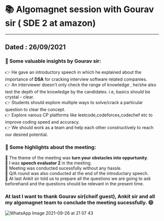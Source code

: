# :books: Algomagnet session with Gourav sir ( SDE 2 at amazon)
---------------------------------------------------------------------------------------------------------------------------------------------------------------
Dated : 26/09/2021
----------------------------------------------------------------------------------------------------------------------------------------------------------------
### :high_brightness: Some valuable insights by Gourav sir:

:point_right: He gave an introductory speech in which he explained about the importance of **DSA** for cracking interview software related companies.</br>
:point_right: An interviewer doesn't only check the range of knowledge , he/she also test the depth of the knowledge by the candidates. i.e, basics should be crystal - clear.</br>
:point_right: Students should explore multiple ways to solve/crack a particular question to clear the concept.</br>
:point_right: Explore varous CP platforms like leetcode,codeforces,codechef etc to improve coding speed and accuracy.</br>
:point_right: We should work as a team and help each other constructively to reach our desired potential.</br>

### :high_brightness: Some highlights about the meeting:
:red_circle: The theme of the meeting was **turn your obstacles into oppurtunity**.</br>
:red_circle: I was **speech evaluator 2** in the meeting.</br>
:red_circle: Meeting was conducted sucessfully without any hassle.</br>
:red_circle: Q/A round was also conducted at the end of the introductary speech.</br>
:red_circle: At last Ankit sir told us to prepare all the questions we are going to ask beforehand and the questions should be relevant in the present time.
                            
###  At last I want to thank Gourav sir(cheif guest), Ankit sir and all my algomagnet team to conclude the meeting sucessfully. :smile:

![WhatsApp Image 2021-09-26 at 21 07 43](https://user-images.githubusercontent.com/76246106/134817754-1fbd8934-ff30-4762-a62d-af9511a1df51.jpeg)
 
 

